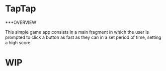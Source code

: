 # TapTap

***OVERVIEW

This simple game app consists in a main fragment in which the user is prompted to click a button as fast as they can in a set period of time, setting a high score.

# WIP
